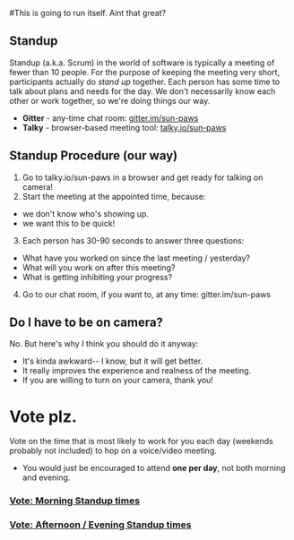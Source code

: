 #This is going to run itself. 
Aint that great?

## Standup
Standup (a.k.a. Scrum) in the world of software is typically a meeting of fewer than 10 people. For the purpose of keeping the meeting very short, participants actually do *stand up* together. Each person has some time to talk about plans and needs for the day. We don't necessarily know each other or work together, so we're doing things our way.


- **Gitter** - any-time chat room: [gitter.im/sun-paws](http://gitter.im/sun-paws)
- **Talky** - browser-based meeting tool: [talky.io/sun-paws](http://talky.io/sun-paws)

## Standup Procedure (our way)
1. Go to talky.io/sun-paws in a browser and get ready for talking on camera!
2. Start the meeting at the appointed time, because:
 - we don't know who's showing up.
 - we want this to be quick!
3. Each person has 30-90 seconds to answer three questions: 
  - What have you worked on since the last meeting / yesterday?
  - What will you work on after this meeting?
  - What is getting inhibiting your progress?
4. Go to our chat room, if you want to, at any time: gitter.im/sun-paws

##  Do I have to be on camera?
No. But here's why I think you should do it anyway: 

- It's kinda awkward-- I know, but it will get better.
- It really improves the experience and realness of the meeting.
- If you are willing to turn on your camera, thank you!


# Vote plz.
Vote on the time that is most likely to work for you each day (weekends probably not included) to hop on a voice/video meeting.

- You would just be encouraged to attend __one per day__, not both morning and evening.

### [Vote: Morning Standup times](https://doodle.com/poll/6u9f673z2a2tdigp)

### [Vote: Afternoon / Evening Standup times](https://doodle.com/poll/zwan3g3cgrr3bp2b)
